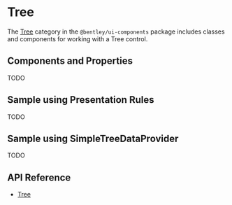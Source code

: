 # Tree

The [Tree]($ui-components:Tree) category in the `@bentley/ui-components` package includes
classes and components for working with a Tree control.

## Components and Properties

TODO

## Sample using Presentation Rules

TODO

## Sample using SimpleTreeDataProvider

TODO

## API Reference

* [Tree]($ui-components:Tree)
